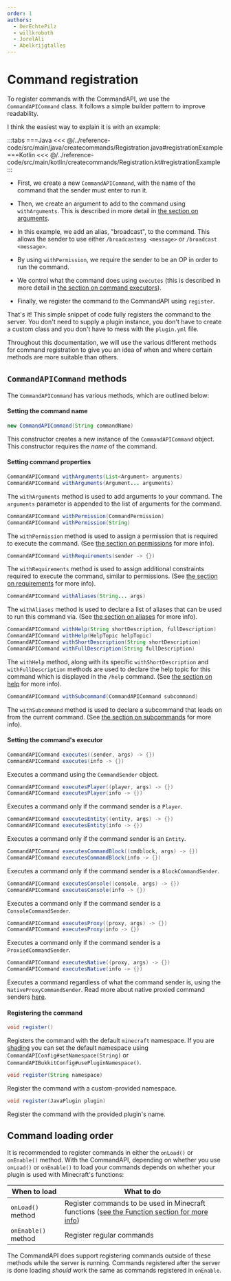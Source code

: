 ```yaml
---
order: 1
authors:
  - DerEchtePilz
  - willkroboth
  - JorelAli
  - Abelkrijgtalles
---
```


# Command registration

To register commands with the CommandAPI, we use the `CommandAPICommand` class. It follows a simple builder pattern to improve readability.

I think the easiest way to explain it is with an example:

:::tabs
===Java
<<< @/../reference-code/src/main/java/createcommands/Registration.java#registrationExample
===Kotlin
<<< @/../reference-code/src/main/kotlin/createcommands/Registration.kt#registrationExample
:::

- First, we create a new `CommandAPICommand`, with the name of the command that the sender must enter to run it.

- Then, we create an argument to add to the command using `withArguments`. This is described in more detail in [the section on arguments](./arguments/arguments).

- In this example, we add an alias, "broadcast", to the command. This allows the sender to use either `/broadcastmsg <message>` or `/broadcast <message>`.

- By using `withPermission`, we require the sender to be an OP in order to run the command.

- We control what the command does using `executes` (this is described in more detail in [the section on command executors](./executors/command-executors)).

- Finally, we register the command to the CommandAPI using `register`.

That's it! This simple snippet of code fully registers the command to the server. You don't need to supply a plugin instance, you don't have to create a custom class and you don't have to mess with the `plugin.yml` file.

Throughout this documentation, we will use the various different methods for command registration to give you an idea of when and where certain methods are more suitable than others.

## `CommandAPICommand` methods

The `CommandAPICommand` has various methods, which are outlined below:

#### Setting the command name

```java
new CommandAPICommand(String commandName)
```

This constructor creates a new instance of the `CommandAPICommand` object. This constructor requires the _name_ of the command.

#### Setting command properties

```java
CommandAPICommand withArguments(List<Argument> arguments)
CommandAPICommand withArguments(Argument... arguments)
```

The `withArguments` method is used to add arguments to your command. The `arguments` parameter is appended to the list of arguments for the command.

```java
CommandAPICommand withPermission(CommandPermission)
CommandAPICommand withPermission(String)
```

The `withPermission` method is used to assign a permission that is required to execute the command. (See [the section on permissions](./permissions) for more info).

```java
CommandAPICommand withRequirements(sender -> {})
```

The `withRequirements` method is used to assign additional constraints required to execute the command, similar to permissions. (See [the section on requirements](./requirements) for more info).

```java
CommandAPICommand withAliases(String... args)
```

The `withAliases` method is used to declare a list of aliases that can be used to run this command via. (See [the section on aliases](./aliases) for more info).

```java
CommandAPICommand withHelp(String shortDescription, fullDescription)
CommandAPICommand withHelp(HelpTopic helpTopic)
CommandAPICommand withShortDescription(String shortDescription)
CommandAPICommand withFullDescription(String fullDescription)
```

The `withHelp` method, along with its specific `withShortDescription` and `withFullDescription` methods are used to declare the help topic for this command which is displayed in the `/help` command. (See [the section on help](./help) for more info).

```java
CommandAPICommand withSubcommand(CommandAPICommand subcommand)
```

The `withSubcommand` method is used to declare a subcommand that leads on from the current command. (See [the section on subcommands](./subcommands) for more info).

#### Setting the command's executor

```java
CommandAPICommand executes((sender, args) -> {})
CommandAPICommand executes(info -> {})
```

Executes a command using the `CommandSender` object.

```java
CommandAPICommand executesPlayer((player, args) -> {})
CommandAPICommand executesPlayer(info -> {})
```

Executes a command only if the command sender is a `Player`.

```java
CommandAPICommand executesEntity((entity, args) -> {})
CommandAPICommand executesEntity(info -> {})
```

Executes a command only if the command sender is an `Entity`.

```java
CommandAPICommand executesCommandBlock((cmdblock, args) -> {})
CommandAPICommand executesCommandBlock(info -> {})
```

Executes a command only if the command sender is a `BlockCommandSender`.

```java
CommandAPICommand executesConsole((console, args) -> {})
CommandAPICommand executesConsole(info -> {})
```

Executes a command only if the command sender is a `ConsoleCommandSender`.

```java
CommandAPICommand executesProxy((proxy, args) -> {})
CommandAPICommand executesProxy(info -> {})
```

Executes a command only if the command sender is a `ProxiedCommandSender`.

```java
CommandAPICommand executesNative((proxy, args) -> {})
CommandAPICommand executesNative(info -> {})
```

Executes a command regardless of what the command sender is, using the `NativeProxyCommandSender`.  Read more about native proxied command senders [here](./executors/native-sender).

#### Registering the command

```java
void register()
```

Registers the command with the default `minecraft` namespace. If you are [shading](../dev-setup/shading) you can set the default namespace using `CommandAPIConfig#setNamespace(String)` or `CommandAPIBukkitConfig#usePluginNamespace()`.

```java
void register(String namespace)
```

Register the command with a custom-provided namespace.

```java
void register(JavaPlugin plugin)
```

Register the command with the provided plugin's name.

## Command loading order

It is recommended to register commands in either the `onLoad()` or `onEnable()` method. With the CommandAPI, depending on whether you use `onLoad()` or `onEnable()` to load your commands depends on whether your plugin is used with Minecraft's functions:

| When to load        | What to do                                                                                                                     |
|---------------------|--------------------------------------------------------------------------------------------------------------------------------|
| `onLoad()` method   | Register commands to be used in Minecraft functions ([see the Function section for more info](./functions-and-tags/functions)) |
| `onEnable()` method | Register regular commands                                                                                                      |

The CommandAPI does support registering commands outside of these methods while the server is running. Commands registered after the server is done loading _should_ work the same as commands registered in `onEnable`.
